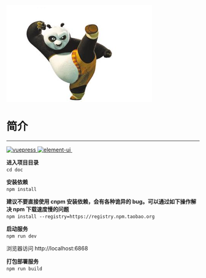 ![](/docs/.vuepress/public/favicon.png)

# 简介
--------------------
[![vuepress](https://img.shields.io/badge/vuepress-1.0.2-brightgreen.svg) ](https://github.com/vuejs/vuepress)[![element-ui](https://camo.githubusercontent.com/be59cf65edb533614bdaee07bc8edae883a70978/68747470733a2f2f696d672e736869656c64732e696f2f62616467652f656c656d656e742d2d75692d322e372e302d627269676874677265656e2e737667) ](https://github.com/ElemeFE/element) 
  
**进入项目目录**        
`cd doc`

**安装依赖**        
`npm install`

**建议不要直接使用 cnpm 安装依赖，会有各种诡异的 bug。可以通过如下操作解决 npm 下载速度慢的问题**       
`npm install --registry=https://registry.npm.taobao.org`

**启动服务**        
`npm run dev`

浏览器访问 http://localhost:6868

**打包部署服务**        
`npm run build`

 